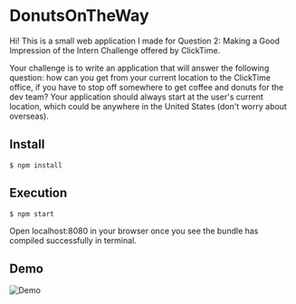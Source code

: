 # DonutsOnTheWay


Hi! This is a small web application I made for Question 2: Making a Good Impression of the Intern Challenge offered by ClickTime.

Your challenge is to write an application that will answer the following question: how can you get from your current location to the ClickTime office, if you have to stop off somewhere to get coffee and donuts for the dev team? Your application should always start at the user's current location, which could be anywhere in the United States (don't worry about overseas).


## Install

```
$ npm install
```

## Execution

```
$ npm start
```

Open localhost:8080 in your browser once you see the bundle has compiled successfully in terminal. 

## Demo

![Demo](http://sendvid.com/50d4x276)

